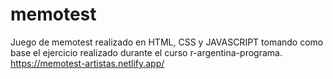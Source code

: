 # memotest
Juego de memotest realizado en HTML, CSS y JAVASCRIPT tomando como base el ejercicio realizado durante el curso r-argentina-programa. 
https://memotest-artistas.netlify.app/
